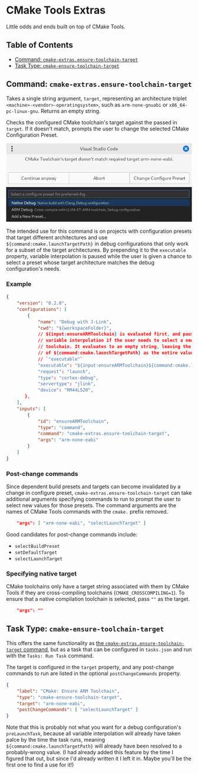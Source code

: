 # CMake Tools Extras

Little odds and ends built on top of CMake Tools.

## Table of Contents

* [Command: `cmake-extras.ensure-toolchain-target`](#command-cmake-extrasensure-toolchain-target)
* [Task Type: `cmake-ensure-toolchain-target`](#task-type-cmake-ensure-toolchain-target)

## Command: `cmake-extras.ensure-toolchain-target`

Takes a single string argument, `target`, representing an architecture triplet `<machine>-<vendor>-operatingsystem>`, such as `arm-none-gnuabi` or `x86_64-pc-linux-gnu`. Returns an empty string.

Checks the configured CMake toolchain's target against the passed in `target`. If it doesn't match, prompts the user to change the selected CMake Configuration Preset.

![](res/preset-mismatch-dialog.png "Preset Mismatch Dialog")
![](res/select-preset.png "Preset Select Quick Pick")

The intended use for this command is on projects with configuration presets that target different architectures and use `${command:cmake.launchTargetPath}` in debug configurations that only work for a subset of the target architectures. By prepending it to the `executable` property, variable interpolation is paused while the user is given a chance to select a preset whose target architecture matches the debug configuration's needs.

### Example

```json
{
    "version": "0.2.0",
    "configurations": [
        {
            "name": "Debug with J-Link",
            "cwd": "${workspaceFolder}",
            // ${input:ensureARMToolchain} is evaluated first, and pauses
            // variable interpolation if the user needs to select a new
            // toolchain. It evaluates to an empty string, leaving the result
            // of ${command:cmake.launchTargetPath} as the entire value of
            // `"executable"`
            "executable": "${input:ensureARMToolchain}${command:cmake.launchTargetPath}",
            "request": "launch",
            "type": "cortex-debug",
            "servertype": "jlink",
            "device": "RM44L520",
       },
    ],
    "inputs": [
        {
            "id": "ensureARMToolchain",
            "type": "command",
            "command": "cmake-extras.ensure-toolchain-target",
            "args": "arm-none-eabi"
        }
    ]
}
```

### Post-change commands

Since dependent build presets and targets can become invalidated by a change in configure preset, `cmake-extras.ensure-toolchain-target` can take additional arguments specifying commands to run to prompt the user to select new values for those presets. The command arguments are the names of CMake Tools commands with the `cmake.` prefix removed.

```json
    "args": [ "arm-none-eabi", "selectLaunchTarget" ]
```

Good candidates for post-change commands include:
* `selectBuildPreset`
* `setDefaultTarget`
* `selectLaunchTarget`

### Specifying native target

CMake toolchains only have a target string associated with them by CMake Tools if they are cross-compiling toolchains (`CMAKE_CROSSCOMPILING=1`). To ensure that a native compilation toolchain is selected, pass `""` as the target.

```json
    "args": ""
```

## Task Type: `cmake-ensure-toolchain-target`

This offers the same functionality as [the `cmake-extras.ensure-toolchain-target` command](#command-cmake-extrasensure-toolchain-target), but as a task that can be configured in `tasks.json` and run with the `Tasks: Run Task` command.

The target is configured in the `target` property, and any post-change commands to run are listed in the optional `postChangeCommands` property.

```json
{
    "label": "CMake: Ensure ARM Toolchain",
    "type": "cmake-ensure-toolchain-target",
    "target": "arm-none-eabi",
    "postChangeCommands": [ "selectLaunchTarget" ]
}
```

Note that this is probably not what you want for a debug configuration's `preLaunchTask`, because all variable interpolation will already have taken palce by the time the task runs, meaning `${command:cmake.launchTargetPath}` will already have been resolved to a probably-wrong value. (I had already added this feature by the time I figured that out, but since I'd already written it I left it in. Maybe you'll be the first one to find a use for it!)

<!--
## Extension Settings

Include if your extension adds any VS Code settings through the `contributes.configuration` extension point.

For example:

This extension contributes the following settings:

* `myExtension.enable`: Enable/disable this extension.
* `myExtension.thing`: Set to `blah` to do something.

## Known Issues

Calling out known issues can help limit users opening duplicate issues against your extension.

## Release Notes

Users appreciate release notes as you update your extension.

### 1.0.0

Initial release of ...

### 1.0.1

Fixed issue #.

### 1.1.0

Added features X, Y, and Z.

---
-->
